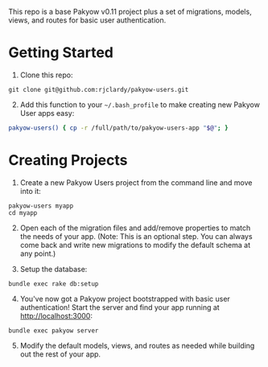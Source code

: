 This repo is a base Pakyow v0.11 project plus a set of migrations, models, views, and routes for basic user authentication.

# Getting Started

1. Clone this repo:

  ```
  git clone git@github.com:rjclardy/pakyow-users.git
  ```

2. Add this function to your `~/.bash_profile` to make creating new Pakyow User apps easy:

  ```bash
  pakyow-users() { cp -r /full/path/to/pakyow-users-app "$@"; }
  ```

# Creating Projects

1. Create a new Pakyow Users project from the command line and move into it:

  ```
  pakyow-users myapp
  cd myapp
  ```

2. Open each of the migration files and add/remove properties to match the needs of your app. (Note: This is an optional step. You can always come back and write new migrations to modify the default schema at any point.)

3. Setup the database:

  ```
  bundle exec rake db:setup
  ```

4. You've now got a Pakyow project bootstrapped with basic user authentication! Start the server and find your app running at [http://localhost:3000](http://localhost:3000):

  ```
  bundle exec pakyow server
  ```

5. Modify the default models, views, and routes as needed while building out the rest of your app.